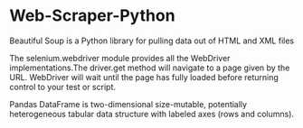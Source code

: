 # Web-Scraper-Python

Beautiful Soup is a Python library for pulling data out of HTML and XML files

The selenium.webdriver module provides all the WebDriver implementations.The driver.get method 
will navigate to a page given by the URL. 
WebDriver will wait until the page has fully loaded  before returning control to your test or script.

Pandas DataFrame is two-dimensional size-mutable, potentially heterogeneous tabular data structure with 
labeled axes (rows and columns).
